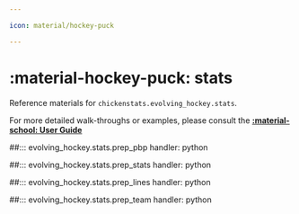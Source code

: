 ```yaml
---

icon: material/hockey-puck

---
```


# :material-hockey-puck: **stats**

Reference materials for `chickenstats.evolving_hockey.stats`.

For more detailed walk-throughs or examples, please consult the **[:material-school: User Guide](../../guide/guide.md)**

##::: evolving_hockey.stats.prep_pbp
    handler: python

##::: evolving_hockey.stats.prep_stats
    handler: python

##::: evolving_hockey.stats.prep_lines
    handler: python

##::: evolving_hockey.stats.prep_team
    handler: python